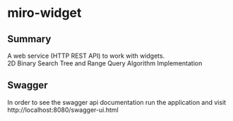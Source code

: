 # miro-widget

## Summary
A web service (HTTP REST API) to work with widgets.\
2D Binary Search Tree and Range Query Algorithm Implementation

## Swagger
In order to see the swagger api documentation run the application and visit http://localhost:8080/swagger-ui.html
